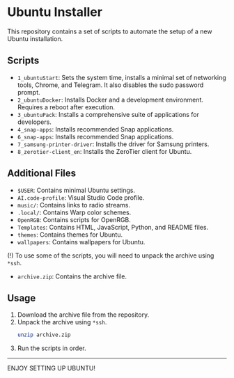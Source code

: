# Ubuntu Installer

This repository contains a set of scripts to automate the setup of a new Ubuntu installation.

## Scripts

*   `1_ubuntuStart`: Sets the system time, installs a minimal set of networking tools, Chrome, and Telegram. It also disables the sudo password prompt.
*   `2_ubuntuDocker`: Installs Docker and a development environment. Requires a reboot after execution.
*   `3_ubuntuPack`: Installs a comprehensive suite of applications for developers.
*   `4_snap-apps`: Installs recommended Snap applications.
*   `6_snap-apps`: Installs recommended Snap applications.
*   `7_samsung-printer-driver`: Installs the driver for Samsung printers.
*   `8_zerotier-client_en`: Installs the ZeroTier client for Ubuntu.

## Additional Files

*   `$USER`: Contains minimal Ubuntu settings.
*   `AI.code-profile`: Visual Studio Code profile.
*   `music/`: Contains links to radio streams.
*   `.local/`: Contains Warp color schemes.
*   `OpenRGB`: Contains scripts for OpenRGB.
*   `Templates`: Contains HTML, JavaScript, Python, and README files.
*   `themes`: Contains themes for Ubuntu.
*   `wallpapers`: Contains wallpapers for Ubuntu.

(!) To use some of the scripts, you will need to unpack the archive using `*ssh`.
*   `archive.zip`: Contains the archive file.

## Usage

1.  Download the archive file from the repository.
2.  Unpack the archive using  `*ssh`.
    ```bash
    unzip archive.zip
    ```
3.  Run the scripts in order.



---

ENJOY SETTING UP UBUNTU!
